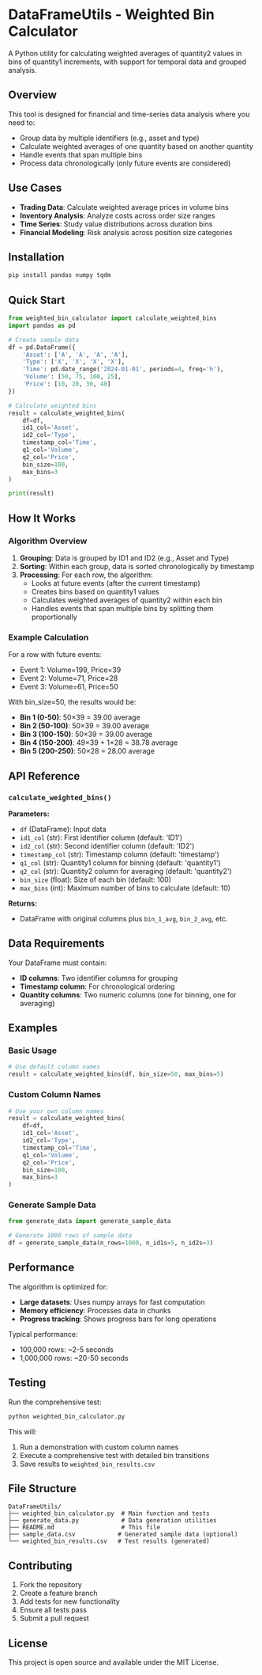 # DataFrameUtils - Weighted Bin Calculator

A Python utility for calculating weighted averages of quantity2 values in bins of quantity1 increments, with support for temporal data and grouped analysis.

## Overview

This tool is designed for financial and time-series data analysis where you need to:
- Group data by multiple identifiers (e.g., asset and type)
- Calculate weighted averages of one quantity based on another quantity
- Handle events that span multiple bins
- Process data chronologically (only future events are considered)

## Use Cases

- **Trading Data**: Calculate weighted average prices in volume bins
- **Inventory Analysis**: Analyze costs across order size ranges
- **Time Series**: Study value distributions across duration bins
- **Financial Modeling**: Risk analysis across position size categories

## Installation

```bash
pip install pandas numpy tqdm
```

## Quick Start

```python
from weighted_bin_calculator import calculate_weighted_bins
import pandas as pd

# Create sample data
df = pd.DataFrame({
    'Asset': ['A', 'A', 'A', 'A'],
    'Type': ['X', 'X', 'X', 'X'],
    'Time': pd.date_range('2024-01-01', periods=4, freq='h'),
    'Volume': [50, 75, 100, 25],
    'Price': [10, 20, 30, 40]
})

# Calculate weighted bins
result = calculate_weighted_bins(
    df=df,
    id1_col='Asset',
    id2_col='Type',
    timestamp_col='Time',
    q1_col='Volume',
    q2_col='Price',
    bin_size=100,
    max_bins=3
)

print(result)
```

## How It Works

### Algorithm Overview

1. **Grouping**: Data is grouped by ID1 and ID2 (e.g., Asset and Type)
2. **Sorting**: Within each group, data is sorted chronologically by timestamp
3. **Processing**: For each row, the algorithm:
   - Looks at future events (after the current timestamp)
   - Creates bins based on quantity1 values
   - Calculates weighted averages of quantity2 within each bin
   - Handles events that span multiple bins by splitting them proportionally

### Example Calculation

For a row with future events:
- Event 1: Volume=199, Price=39
- Event 2: Volume=71, Price=28
- Event 3: Volume=61, Price=50

With bin_size=50, the results would be:
- **Bin 1 (0-50)**: 50×39 = 39.00 average
- **Bin 2 (50-100)**: 50×39 = 39.00 average  
- **Bin 3 (100-150)**: 50×39 = 39.00 average
- **Bin 4 (150-200)**: 49×39 + 1×28 = 38.78 average
- **Bin 5 (200-250)**: 50×28 = 28.00 average

## API Reference

### `calculate_weighted_bins()`

**Parameters:**
- `df` (DataFrame): Input data
- `id1_col` (str): First identifier column (default: 'ID1')
- `id2_col` (str): Second identifier column (default: 'ID2')
- `timestamp_col` (str): Timestamp column (default: 'timestamp')
- `q1_col` (str): Quantity1 column for binning (default: 'quantity1')
- `q2_col` (str): Quantity2 column for averaging (default: 'quantity2')
- `bin_size` (float): Size of each bin (default: 100)
- `max_bins` (int): Maximum number of bins to calculate (default: 10)

**Returns:**
- DataFrame with original columns plus `bin_1_avg`, `bin_2_avg`, etc.

## Data Requirements

Your DataFrame must contain:
- **ID columns**: Two identifier columns for grouping
- **Timestamp column**: For chronological ordering
- **Quantity columns**: Two numeric columns (one for binning, one for averaging)

## Examples

### Basic Usage
```python
# Use default column names
result = calculate_weighted_bins(df, bin_size=50, max_bins=5)
```

### Custom Column Names
```python
# Use your own column names
result = calculate_weighted_bins(
    df=df,
    id1_col='Asset',
    id2_col='Type',
    timestamp_col='Time',
    q1_col='Volume',
    q2_col='Price',
    bin_size=100,
    max_bins=3
)
```

### Generate Sample Data
```python
from generate_data import generate_sample_data

# Generate 1000 rows of sample data
df = generate_sample_data(n_rows=1000, n_id1s=5, n_id2s=3)
```

## Performance

The algorithm is optimized for:
- **Large datasets**: Uses numpy arrays for fast computation
- **Memory efficiency**: Processes data in chunks
- **Progress tracking**: Shows progress bars for long operations

Typical performance:
- 100,000 rows: ~2-5 seconds
- 1,000,000 rows: ~20-50 seconds

## Testing

Run the comprehensive test:
```bash
python weighted_bin_calculator.py
```

This will:
1. Run a demonstration with custom column names
2. Execute a comprehensive test with detailed bin transitions
3. Save results to `weighted_bin_results.csv`

## File Structure

```
DataFrameUtils/
├── weighted_bin_calculator.py  # Main function and tests
├── generate_data.py            # Data generation utilities
├── README.md                   # This file
├── sample_data.csv            # Generated sample data (optional)
└── weighted_bin_results.csv   # Test results (generated)
```

## Contributing

1. Fork the repository
2. Create a feature branch
3. Add tests for new functionality
4. Ensure all tests pass
5. Submit a pull request

## License

This project is open source and available under the MIT License. 